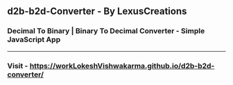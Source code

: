 ## d2b-b2d-Converter - By LexusCreations

### Decimal To Binary | Binary To Decimal Converter - Simple JavaScript App

<hr/>

### Visit - https://workLokeshVishwakarma.github.io/d2b-b2d-converter/

